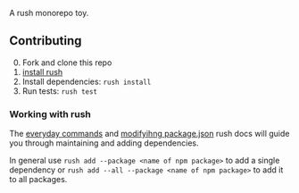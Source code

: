 A rush monorepo toy.

## Contributing

0. Fork and clone this repo
1. [install rush](https://rushjs.io/pages/developer/new_developer/)
2. Install dependencies: `rush install`
3. Run tests: `rush test`


### Working with rush

The [everyday commands](https://rushjs.io/pages/developer/everyday_commands/) and [modifyihng package.json](https://rushjs.io/pages/developer/modifying_package_json/) rush docs will guide you through maintaining and adding dependencies.

In general use `rush add --package <name of npm package>` to add a single dependency or `rush add --all --package <name of npm package>` to add it to all packages.
